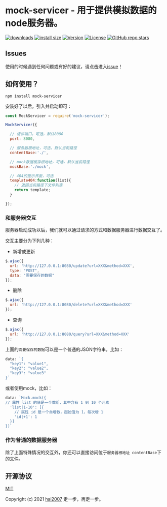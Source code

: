 # mock-servicer - 用于提供模拟数据的node服务器。 

<p>
  <a href="https://hai2007.gitee.io/npm-downloads?interval=7&packages=mock-servicer"><img src="https://img.shields.io/npm/dm/mock-servicer.svg" alt="downloads"></a>
  <a href="https://packagephobia.now.sh/result?p=mock-servicer"><img src="https://packagephobia.now.sh/badge?p=mock-servicer" alt="install size"></a>
  <a href="https://www.npmjs.com/package/mock-servicer"><img src="https://img.shields.io/npm/v/mock-servicer.svg" alt="Version"></a>
  <a href="https://github.com/hai2007/mock-servicer/blob/master/LICENSE"><img src="https://img.shields.io/npm/l/mock-servicer.svg" alt="License"></a>
  <a href="https://github.com/hai2007/mock-servicer">
      <img alt="GitHub repo stars" src="https://img.shields.io/github/stars/hai2007/mock-servicer?style=social">
  </a>
</p>

## Issues
使用的时候遇到任何问题或有好的建议，请点击进入[issue](https://github.com/hai2007/mock-servicer/issues)！

## 如何使用？

```
npm install mock-servicer
```

安装好了以后，引入并启动即可：

```js
const MockServicer = require('mock-servicer');

MockServicer({

  // 请求端口，可选，默认8080
  port: 8080,

  // 服务器根地址，可选，默认当前路径
  contentBase:'./',

  // mock数据缓存根地址，可选，默认当前路径
  mockBase:'./mock',

  // 404的提示界面，可选
  template404:function(list){
    // 返回当前路径下文件列表
    return template;
  }

});
```

### 和服务器交互

服务器启动成功以后，我们就可以通过请求的方式和数据服务器进行数据交互了。

交互主要分为下列几种：

- 新增或更新

```js
$.ajax({
  url: 'http://127.0.0.1:8080/update?url=XXX&method=XXX',
  type: "POST",
  data: "需要保存的数据"
});
```

- 删除

```js
$.ajax({
  url: 'http://127.0.0.1:8080/delete?url=XXX&method=XXX'
});
```

- 查询

```js
$.ajax({
  url: 'http://127.0.0.1:8080/query?url=XXX&method=XXX'
});
```

上面的```需要保存的数据```可以是一个普通的JSON字符串，比如：

```js
data: `{
  "key1": "value1",
  "key2": "value2",
  "key3": "value3"
}`
```

或者使用mock，比如：

```js
data: `Mock.mock({
// 属性 list 的值是一个数组，其中含有 1 到 10 个元素
  'list|1-10': [{
    // 属性 id 是一个自增数，起始值为 1，每次增 1
    'id|+1': 1
  }]
})`
```

### 作为普通的数据服务器

除了上面特殊情况的交互外，你还可以直接访问位于```服务器根地址 contentBase```下的文件。

开源协议
---------------------------------------
[MIT](https://github.com/hai2007/mock-servicer/blob/master/LICENSE)

Copyright (c) 2021 [hai2007](https://hai2007.gitee.io/sweethome/) 走一步，再走一步。

